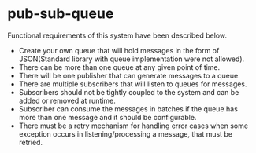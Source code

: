 # pub-sub-queue

Functional requirements of this system have been described below.

- Create your own queue that will hold messages in the form of JSON(Standard library with queue implementation were not allowed).
- There can be more than one queue at any given point of time.
- There will be one publisher that can generate messages to a queue.
- There are multiple subscribers that will listen to queues for messages.
- Subscribers should not be tightly coupled to the system and can be added or removed at runtime.
- Subscriber can consume the messages in batches if the queue has more than one message and it should be configurable.
- There must be a retry mechanism for handling error cases when some exception occurs in listening/processing a message, that must be retried.
